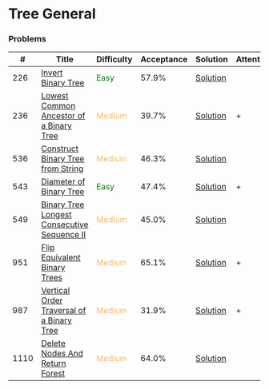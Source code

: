 Tree General
===

### Problems
| #   | Title    |   Difficulty | Acceptance |Solution  | Attention |
| --- | --- | --- | --- | --- | --- |
| 226  | [Invert Binary Tree](https://leetcode.com/problems/invert-binary-tree/) | <span style="color:green">Easy</span> | 57.9% |[Solution](../problems/226.md)| |
| 236 | [Lowest Common Ancestor of a Binary Tree](https://leetcode.com/problems/lowest-common-ancestor-of-a-binary-tree/) | <span style="color:#FABC60">Medium</span> | 39.7% |[Solution](../problems/236.md) | + |
| 536 | [Construct Binary Tree from String](https://leetcode.com/problems/construct-binary-tree-from-string/) | <span style="color:#FABC60">Medium</span> | 46.3% |[Solution](../problems/536.md) | |
| 543 |[Diameter of Binary Tree](https://leetcode.com/problems/diameter-of-binary-tree/) | <span style="color:green">Easy</span>  | 47.4% |[Solution](../problems/543.md) | + |
| 549 | [Binary Tree Longest Consecutive Sequence II](https://leetcode.com/problems/binary-tree-longest-consecutive-sequence-ii/) | <span style="color:#FABC60">Medium</span> | 45.0% |[Solution](../problems/549.md) | | 
| 951 | [Flip Equivalent Binary Trees](https://leetcode.com/problems/flip-equivalent-binary-trees/) | <span style="color:#FABC60">Medium</span> | 65.1% |[Solution](../problems/951.md) | + |
| 987 | [Vertical Order Traversal of a Binary Tree](https://leetcode.com/problems/vertical-order-traversal-of-a-binary-tree/) | <span style="color:#FABC60">Medium</span> | 31.9% |[Solution](../problems/987.md)| + |
| 1110 | [Delete Nodes And Return Forest](https://leetcode.com/problems/delete-nodes-and-return-forest/) | <span style="color:#FABC60">Medium</span> | 64.0% |[Solution](../problems/1110.md) | | 